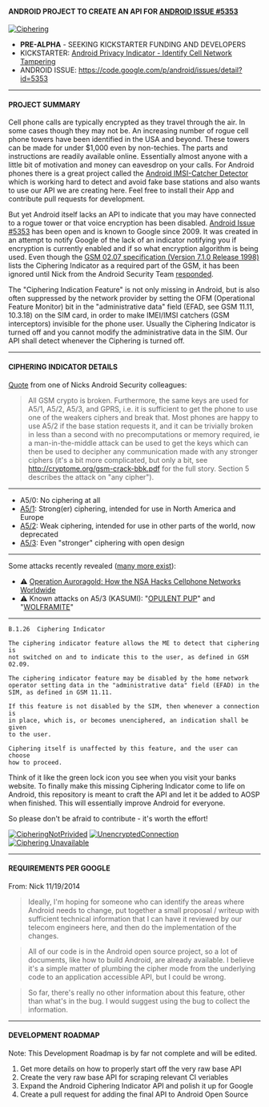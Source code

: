 #### ANDROID PROJECT TO CREATE AN API FOR [ANDROID ISSUE #5353](https://code.google.com/p/android/issues/detail?id=5353)

[![Ciphering](https://github.com/SecUpwN/Android-CipheringIndicator-API/raw/master/DOCUMENTATION/Ciphering/Ciphering.png)](https://code.google.com/p/android/issues/detail?id=5353)

* **PRE-ALPHA** - SEEKING KICKSTARTER FUNDING AND DEVELOPERS
* KICKSTARTER: [Android Privacy Indicator - Identify Cell Network Tampering](https://www.kickstarter.com/projects/1760935672/android-cipher-indicator-identify-cell-network-tam)
* ANDROID ISSUE: https://code.google.com/p/android/issues/detail?id=5353

---

#### PROJECT SUMMARY

Cell phone calls are typically encrypted as they travel through the air. In some cases though they may not be. An increasing number of rogue cell phone towers have been identified in the USA and beyond. These towers can be made for under $1,000 even by non-techies. The parts and instructions are readily available online. Essentially almost anyone with a little bit of motivation and money can eavesdrop on your calls. For Android phones there is a great project called the [Android IMSI-Catcher Detector](https://secupwn.github.io/Android-IMSI-Catcher-Detector/) which is working hard to detect and avoid fake base stations and also wants to use our API we are creating here. Feel free to install their App and contribute pull requests for development.

But yet Android itself lacks an API to indicate that you may have connected to a rogue tower or that voice encryption has been disabled. [Android Issue #5353](https://code.google.com/p/android/issues/detail?id=5353) has been open and is known to Google since 2009. It was created in an attempt to notify Google of the lack of an indicator notifying you if encryption is currently enabled and if so what encryption algorithm is being used. Even though the [GSM 02.07 specification (Version 7.1.0 Release 1998)](http://www.3gpp.org/ftp/Specs/archive/02_series/02.07/0207-710.zip) lists the Ciphering Indicator as a required part of the GSM, it has been ignored until Nick from the Android Security Team [responded](https://code.google.com/p/android/issues/detail?id=5353#c12).

The "Ciphering Indication Feature" is not only missing in Android, but is also often suppressed by the network provider by setting the OFM (Operational Feature Monitor) bit in the "administrative data" field (EFAD, see GSM 11.11, 10.3.18) on the SIM card, in order to make IMEI/IMSI catchers (GSM interceptors) invisible for the phone user. Usually the Ciphering Indicator is turned off and you cannot modify the administrative data in the SIM. Our API shall detect whenever the Ciphering is turned off.

---

#### CIPHERING INDICATOR DETAILS

[Quote](https://code.google.com/p/android/issues/detail?id=5353#c19) from one of Nicks Android Security colleagues:

>All GSM crypto is broken. Furthermore, the same keys are used for A5/1, A5/2, A5/3, and GPRS, i.e. it is sufficient to get the phone to use one of the weakers ciphers and break that. Most phones are happy to use A5/2 if the base station requests it, and it can be trivially broken in less than a second with no precomputations or memory required, ie a man-in-the-middle attack can be used to get the keys which can then be used to decipher any communication made with any stronger ciphers (it's a bit more complicated, but only a bit, see http://cryptome.org/gsm-crack-bbk.pdf for the full story. Section 5 describes the attack on "any cipher").

---

* A5/0: No ciphering at all
* [A5/1](https://en.wikipedia.org/wiki/A5/1): Strong(er) ciphering, intended for use in North America and Europe
* [A5/2](https://en.wikipedia.org/wiki/A5/2): Weak ciphering, intended for use in other parts of the world, now deprecated
* [A5/3](https://en.wikipedia.org/wiki/A5/3): Even "stronger" ciphering with open design

---

Some attacks recently revealed ([many more exist](http://cryptome.org/0001/gsm-a5-files.htm)):

* :warning: [Operation Auroragold: How the NSA Hacks Cellphone Networks Worldwide](https://firstlook.org/theintercept/2014/12/04/nsa-auroragold-hack-cellphones/)
* :warning: Known attacks on A5/3 (KASUMI): "[OPULENT PUP](https://firstlook.org/theintercept/document/2014/12/04/opulent-pup-encryption-attack/)" and "[WOLFRAMITE](https://firstlook.org/theintercept/document/2014/12/04/wolframite-encryption-attack)"

---

```
B.1.26	Ciphering Indicator

The ciphering indicator feature allows the ME to detect that ciphering is 
not switched on and to indicate this to the user, as defined in GSM 02.09.

The ciphering indicator feature may be disabled by the home network 
operator setting data in the "administrative data" field (EFAD) in the 
SIM, as defined in GSM 11.11.

If this feature is not disabled by the SIM, then whenever a connection is 
in place, which is, or becomes unenciphered, an indication shall be given 
to the user.

Ciphering itself is unaffected by this feature, and the user can choose 
how to proceed.
```

Think of it like the green lock icon you see when you visit your banks website. To finally make this missing Ciphering Indicator come to life on Android, this repository is meant to craft the API and let it be added to AOSP when finished. This will essentially improve Android for everyone.

So please don't be afraid to contribute - it's worth the effort!

[![CipheringNotPrivided](https://github.com/SecUpwN/Android-CipheringIndicator-API/raw/master/DOCUMENTATION/Ciphering/CipheringNotProvided.jpg)](https://en.wikipedia.org/wiki/A5/1#Security) [![UnencryptedConnection](https://github.com/SecUpwN/Android-CipheringIndicator-API/raw/master/DOCUMENTATION/Ciphering/UnencryptedConnection.png)](http://en.wikipedia.org/wiki/Crypto_phone) [![Ciphering Unavailable](https://github.com/SecUpwN/Android-CipheringIndicator-API/raw/master/DOCUMENTATION/Ciphering/CipheringUnavailable.png)](http://forum.xda-developers.com/showthread.php?t=2034450)

---

#### REQUIREMENTS PER GOOGLE

From: Nick 11/19/2014

>Ideally, I'm hoping for someone who can identify the areas where Android needs to change, put together a small proposal / writeup with sufficient technical information that I can have it reviewed by our telecom engineers here, and then do the implementation of the changes.

>All of our code is in the Android open source project, so a lot of documents, like how to build Android, are already available. I believe it's a simple matter of plumbing the cipher mode from the underlying code to an application accessible API, but I could be wrong.

>So far, there's really no other information about this feature, other than what's in the bug. I would suggest using the bug to collect the information.

---

#### DEVELOPMENT ROADMAP

Note: This Development Roadmap is by far not complete and will be edited.

1. Get more details on how to properly start off the very raw base API
2. Create the very raw base API for scraping relevant CI veriables
3. Expand the Android Ciphering Indicator API and polish it up for Google
4. Create a pull request for adding the final API to Android Open Source
